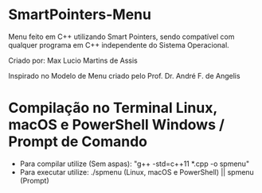 # SmartPointers-Menu
Menu feito em C++ utilizando Smart Pointers, sendo compatível com qualquer programa em C++ independente do Sistema Operacional.

Criado por: Max Lucio Martins de Assis

Inspirado no Modelo de Menu criado pelo Prof. Dr. André F. de Angelis

# Compilação no Terminal Linux, macOS e PowerShell Windows / Prompt de Comando

- Para compilar utilize (Sem aspas): "g++ -std=c++11 *.cpp -o spmenu" <br />
- Para executar utilize: ./spmenu (Linux, macOS e PowerShell) || spmenu (Prompt)
